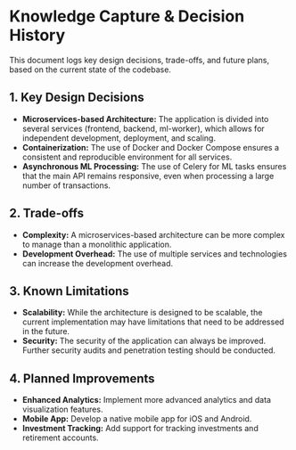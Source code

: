 # Knowledge Capture & Decision History

This document logs key design decisions, trade-offs, and future plans, based on the current state of the codebase.

## 1. Key Design Decisions

*   **Microservices-based Architecture:** The application is divided into several services (frontend, backend, ml-worker), which allows for independent development, deployment, and scaling.
*   **Containerization:** The use of Docker and Docker Compose ensures a consistent and reproducible environment for all services.
*   **Asynchronous ML Processing:** The use of Celery for ML tasks ensures that the main API remains responsive, even when processing a large number of transactions.

## 2. Trade-offs

*   **Complexity:** A microservices-based architecture can be more complex to manage than a monolithic application.
*   **Development Overhead:** The use of multiple services and technologies can increase the development overhead.

## 3. Known Limitations

*   **Scalability:** While the architecture is designed to be scalable, the current implementation may have limitations that need to be addressed in the future.
*   **Security:** The security of the application can always be improved. Further security audits and penetration testing should be conducted.

## 4. Planned Improvements

*   **Enhanced Analytics:** Implement more advanced analytics and data visualization features.
*   **Mobile App:** Develop a native mobile app for iOS and Android.
*   **Investment Tracking:** Add support for tracking investments and retirement accounts.